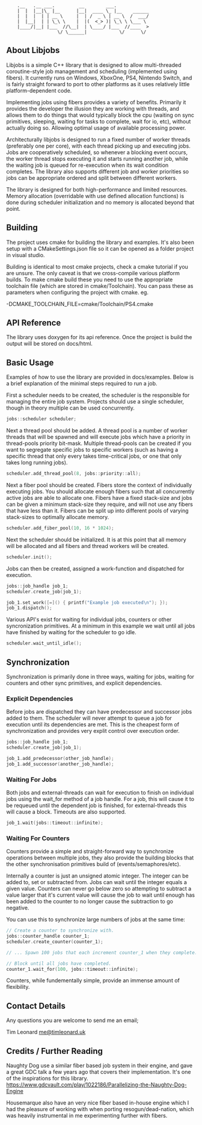 ```
	.__   .__ ___.         __        ___.            
    |  |  |__|\_ |__      |__|  ____ \_ |__    ______
    |  |  |  | | __ \     |  | /  _ \ | __ \  /  ___/
    |  |__|  | | \_\ \    |  |(  <_> )| \_\ \ \___ \ 
    |____/|__| |___  //\__|  | \____/ |___  //____  >
                   \/ \______|            \/      \/ 
```

## About Libjobs
Libjobs is a simple C++ library that is designed to allow multi-threaded coroutine-style job management and scheduling (implemented using fibers). It currently runs on Windows, XboxOne, PS4, Nintendo Switch, and is fairly straight forward to port to other platforms as it uses relatively little platform-dependent code.

Implementing jobs using fibers provides a variety of benefits. Primarily it provides the developer the illusion they are working with threads, and allows them to do things that would typically block the cpu (waiting on sync primitives, sleeping, waiting for tasks to complete, wait for io, etc), without actually doing so. Allowing optimal usage of available processing power.

Architecturally libjobs is designed to run a fixed number of worker threads (preferably one per core), with each thread picking up and executing jobs. Jobs are cooperatively scheduled, so whenever a blocking event occurs, the worker thread stops executing it and starts running another job, while the waiting job is queued for re-execution when its wait condition completes. The library also supports different job and worker priorities so jobs can be appropriate ordered and split between different workers.

The library is designed for both high-performance and limited resources. Memory allocation (overridable with use defined allocation functions) is done during scheduler initialization and no memory is allocated beyond that point.

## Building
The project uses cmake for building the library and examples. It's also been setup with a CMakeSettings.json file so it can be opened as a folder project in visual studio.

Building is identical to most cmake projects, check a cmake tutorial if you are unsure. The only caveat is that we cross-compile various platform builds. To make cmake build these you need to use the appropriate toolchain file (which are stored in cmake/Toolchain). You can pass these as parameters when configuring the project with cmake. eg.

-DCMAKE_TOOLCHAIN_FILE=cmake/Toolchain/PS4.cmake

## API Reference
The library uses doxygen for its api reference. Once the project is build the output will be stored on docs/html.

## Basic Usage
Examples of how to use the library are provided in docs/examples. Below is a brief explanation of the minimal steps required to run a job.

First a scheduler needs to be created, the scheduler is the responsible for managing the entire job system. Projects should use a single scheduler, though in theory multiple can be used concurrently.
```cpp
jobs::scheduler scheduler;
```

Next a thread pool should be added. A thread pool is a number of worker threads that will be spawned and will execute jobs which have a priority in thread-pools priority bit-mask. Multiple thread-pools can be created if you want to segregate specific jobs to specific workers (such as having a specific thread that only every takes time-critical jobs, or one that only takes long running jobs).
```cpp
scheduler.add_thread_pool(8, jobs::priority::all);
```

Next a fiber pool should be created. Fibers store the context of individually executing jobs. You should allocate enough fibers such that all concurrently active jobs are able to allocate one. Fibers have a fixed stack-size and jobs can be given a minimum stack-size they require, and will not use any fibers that have less than it. Fibers can be split up into different pools of varying stack-sizes to optimally allocate memory.
```cpp
scheduler.add_fiber_pool(10, 16 * 1024);
```

Next the scheduler should be initialized. It is at this point that all memory will be allocated and all fibers and thread workers will be created.
```cpp
scheduler.init();
```

Jobs can then be created, assigned a work-function and dispatched for execution.
```cpp
jobs::job_handle job_1;
scheduler.create_job(job_1);

job_1.set_work([=]() { printf("Example job executed\n"); });
job_1.dispatch();
```

Various API's exist for waiting for individual jobs, counters or other syncronization primitives. At a minimum in this example we wait until all jobs have finished by waiting for the scheduler to go idle.
```cpp
scheduler.wait_until_idle();
```

## Synchronization
Synchronization is primarily done in three ways, waiting for jobs, waiting for counters and other sync primitives, and explicit dependencies.

### Explicit Dependencies
Before jobs are dispatched they can have predecessor and successor jobs added to them. The scheduler will never attempt to queue a job for execution until its dependencies are met. This is the cheapest form of synchronization and provides very explit control over execution order.

```cpp
jobs::job_handle job_1;
scheduler.create_job(job_1);

job_1.add_predecessor(other_job_handle);
job_1.add_successor(another_job_handle);
```

### Waiting For Jobs
Both jobs and external-threads can wait for execution to finish on individual jobs using the wait_for method of a job handle. For a job, this will cause it to be requeued until the dependent job is finished, for external-threads this will cause a block. Timeouts are also supported.

```cpp
job_1.wait(jobs::timeout::infinite);
```

### Waiting For Counters
Counters provide a simple and straight-forward way to synchronize operations between multiple jobs, they also provide the building blocks that the other synchronisation primitives build of (events/semaphores/etc).

Internally a counter is just an unsigned atomic integer. The integer can be added to, set or subtracted from. Jobs can wait until the integer equals a given value. Counters can never go below zero so attempting to subtract a value larger that it's current value will cause the job to wait until enough has been added to the counter to no longer cause the subtraction to go negative.

You can use this to synchronize large numbers of jobs at the same time:

```cpp
// Create a counter to synchronize with.
jobs::counter_handle counter_1;
scheduler.create_counter(counter_1);

// ... Spawn 100 jobs that each increment counter_1 when they complete.

// Block until all jobs have completed.
counter_1.wait_for(100, jobs::timeout::infinite);
```

Counters, while fundementally simple, provide an immense amount of flexibility.

## Contact Details
Any questions you are welcome to send me an email;

Tim Leonard
me@timleonard.uk

## Credits / Further Reading
Naughty Dog use a similar fiber based job system in their engine, and gave a great GDC talk a few years ago that covers their implementation. It's one of the inspirations for this library.
https://www.gdcvault.com/play/1022186/Parallelizing-the-Naughty-Dog-Engine

Housemarque also have an very nice fiber based in-house engine which I had the pleasure of working with when porting resogun/dead-nation, which was heavily instrumental in me experimenting further with fibers.

